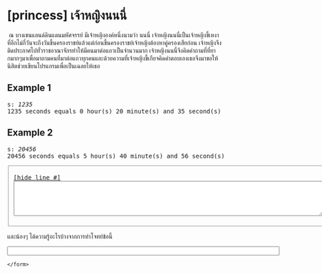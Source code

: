 <div id="current" aria-labelledby="ui-id-17" role="tabpanel" class="ui-tabs-panel ui-corner-bottom ui-widget-content" aria-hidden="false">
    <form method="post" action="/elab/lab/submit/1023/11543/19013/" enctype="multipart/form-data" autocomplete="off">
      <div id="assignment-body">
        <input type="hidden" name="csrfmiddlewaretoken" value="L1vPtLzcbEU97Qi9KuD5kSgjhb3jr4KcaDTWUINvrhmYfu3AACY8oe5jjT4p990M">
        <h1>[princess] เจ้าหญิงนนนี่</h1><p>&nbsp;ณ บางเขนแลนด์ดินแดนมหัศจรรย์ มีเจ้าหญิงองค์หนึ่งนามว่า นนนี่ เจ้าหญิงนนนี่เป็นเจ้าหญิงขี้เหงา ที่อีกไม่กี่วันจะถึงวันขึ้นครองราชย์แล้วแต่ก่อนขึ้นครองราชย์เจ้าหญิงต้องหาคู่ครองเสียก่อน เจ้าหญิงจึงติดประกาศไปทั่วราชอาณาจักรทำให้มีคนมาต่อแถวเป็นจำนวนมาก เจ้าหญิงนนนี่จึงคิดคำถามที่ที่ยากมากๆมาเพื่อมาถามคนที่มาต่อแถวทุกคนและด้วยความที่เจ้าหญิงขี้เกียจคิดคำตอบเองเธอจึงมาขอให้นิสิตช่วยเขียนโปรแกรมเพื่อเป็นเฉลยให้เธอ</p><h2>Example 1</h2><p></p><pre class="output">s: <em>1235</em>
1235 seconds equals 0 hour(s) 20 minute(s) and 35 second(s)
</pre><p></p><h2>Example 2</h2><p></p><pre class="output">s: <em>20456</em>
20456 seconds equals 5 hour(s) 40 minute(s) and 56 second(s)
</pre><p></p><p></p><fieldset><pre><div class="code-menu"><a href="#" class="lineno-toggle">[hide line #]</a></div><code class="source"><textarea class="codeblank" cols="87" name="b1" rows="5" wrap="off" autocomplete="off"></textarea></code></pre></fieldset><p></p><p>และน้องๆ ได้ความรู้อะไรบ้างจากการทำโจทย์ข้อนี้</p><p><input class="textblank" name="b2" size="76" type="text" value=""></p> 
      </div>
      
      
    </form>
  </div>